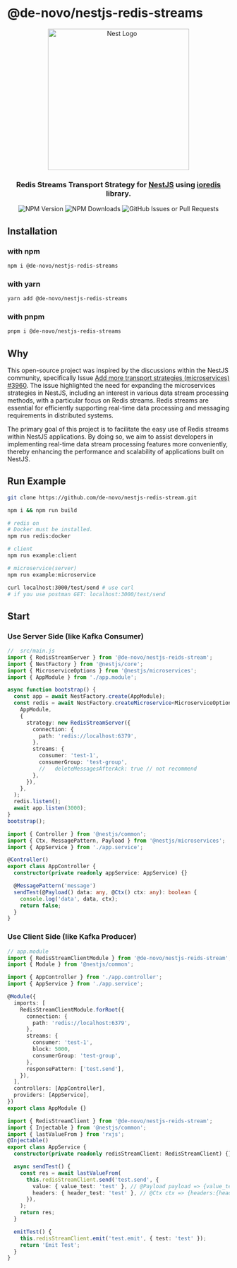 # @de-novo/nestjs-redis-streams

<p align="center">
  <a href="http://nestjs.com/" target="blank">
    <img src="https://nestjs.com/img/logo_text.svg" width="320" alt="Nest Logo" />
  </a>
</p>

<h3 align="center">
  Redis Streams Transport Strategy for <a href="http://nestjs.com/">NestJS</a> using <a href="https://github.com/luin/ioredis">ioredis</a> library.
</h3>
<div align="center">

![NPM Version](https://img.shields.io/npm/v/%40de-novo%2Fnestjs-redis-streams?color=green)
![NPM Downloads](https://img.shields.io/npm/dt/@de-novo/nestjs-redis-streams)
![GitHub Issues or Pull Requests](https://img.shields.io/github/issues/de-novo/nestjs-redis-streams)

</div>

## Installation

### with npm

```sh
npm i @de-novo/nestjs-redis-streams
```

### with yarn

```sh
yarn add @de-novo/nestjs-redis-streams
```

### with pnpm

```sh
pnpm i @de-novo/nestjs-redis-streams
```

## Why

This open-source project was inspired by the discussions within the NestJS community, specifically Issue [Add more transport strategies (microservices) #3960](https://github.com/nestjs/nest/issues/3960). The issue highlighted the need for expanding the microservices strategies in NestJS, including an interest in various data stream processing methods, with a particular focus on Redis streams. Redis streams are essential for efficiently supporting real-time data processing and messaging requirements in distributed systems.

The primary goal of this project is to facilitate the easy use of Redis streams within NestJS applications. By doing so, we aim to assist developers in implementing real-time data stream processing features more conveniently, thereby enhancing the performance and scalability of applications built on NestJS.

## Run Example

```sh
git clone https://github.com/de-novo/nestjs-redis-stream.git
```

```sh
npm i && npm run build
```

```sh
# redis on
# Docker must be installed.
npm run redis:docker
```

```sh
# client
npm run example:client
```

```sh
# microservice(server)
npm run example:microservice
```

```sh
curl localhost:3000/test/send # use curl
# if you use postman GET: localhost:3000/test/send
```

## Start

### Use Server Side (like Kafka Consumer)

```ts
//  src/main.js
import { RedisStreamServer } from '@de-novo/nestjs-reids-stream';
import { NestFactory } from '@nestjs/core';
import { MicroserviceOptions } from '@nestjs/microservices';
import { AppModule } from './app.module';

async function bootstrap() {
  const app = await NestFactory.create(AppModule);
  const redis = await NestFactory.createMicroservice<MicroserviceOptions>(
    AppModule,
    {
      strategy: new RedisStreamServer({
        connection: {
          path: 'redis://localhost:6379',
        },
        streams: {
          consumer: 'test-1',
          consumerGroup: 'test-group',
          //   deleteMessagesAfterAck: true // not recommend
        },
      }),
    },
  );
  redis.listen();
  await app.listen(3000);
}
bootstrap();
```

```ts
import { Controller } from '@nestjs/common';
import { Ctx, MessagePattern, Payload } from '@nestjs/microservices';
import { AppService } from './app.service';

@Controller()
export class AppController {
  constructor(private readonly appService: AppService) {}

  @MessagePattern('message')
  sendTest(@Payload() data: any, @Ctx() ctx: any): boolean {
    console.log('data', data, ctx);
    return false;
  }
}
```

### Use Client Side (like Kafka Producer)

```ts
// app.module
import { RedisStreamClientModule } from '@de-novo/nestjs-reids-stream';
import { Module } from '@nestjs/common';

import { AppController } from './app.controller';
import { AppService } from './app.service';

@Module({
  imports: [
    RedisStreamClientModule.forRoot({
      connection: {
        path: 'redis://localhost:6379',
      },
      streams: {
        consumer: 'test-1',
        block: 5000,
        consumerGroup: 'test-group',
      },
      responsePattern: ['test.send'],
    }),
  ],
  controllers: [AppController],
  providers: [AppService],
})
export class AppModule {}
```

```ts
import { RedisStreamClient } from '@de-novo/nestjs-reids-stream';
import { Injectable } from '@nestjs/common';
import { lastValueFrom } from 'rxjs';
@Injectable()
export class AppService {
  constructor(private readonly redisStreamClient: RedisStreamClient) {}

  async sendTest() {
    const res = await lastValueFrom(
      this.redisStreamClient.send('test.send', {
        value: { value_test: 'test' }, // @Payload payload => {value_test:'test'}
        headers: { header_test: 'test' }, // @Ctx ctx => {headers:{header_test:"test"}}
      }),
    );
    return res;
  }

  emitTest() {
    this.redisStreamClient.emit('test.emit', { test: 'test' });
    return 'Emit Test';
  }
}
```
